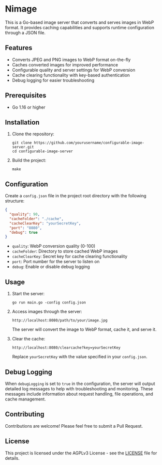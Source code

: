 # Nimage

This is a Go-based image server that converts and serves images in WebP format. It provides caching capabilities and supports runtime configuration through a JSON file.

## Features

- Converts JPEG and PNG images to WebP format on-the-fly
- Caches converted images for improved performance
- Configurable quality and server settings for WebP conversion
- Cache clearing functionality with key-based authentication
- Debug logging for easier troubleshooting

## Prerequisites

- Go 1.16 or higher

## Installation

1. Clone the repository:
   ```
   git clone https://github.com/yourusername/configurable-image-server.git
   cd configurable-image-server
   ```

2. Build the project:
   ```
   make
   ```

## Configuration

Create a `config.json` file in the project root directory with the following structure:

```json
{
  "quality": 90,
  "cacheFolder": "./cache",
  "cacheClearKey": "yourSecretKey",
  "port": "8080",
  "debug": true
}
```

- `quality`: WebP conversion quality (0-100)
- `cacheFolder`: Directory to store cached WebP images
- `cacheClearKey`: Secret key for cache clearing functionality
- `port`: Port number for the server to listen on
- `debug`: Enable or disable debug logging

## Usage

1. Start the server:
   ```
   go run main.go -config config.json
   ```

2. Access images through the server:
   ```
   http://localhost:8080/path/to/your/image.jpg
   ```
   The server will convert the image to WebP format, cache it, and serve it.

3. Clear the cache:
   ```
   http://localhost:8080/clearcache?key=yourSecretKey
   ```
   Replace `yourSecretKey` with the value specified in your `config.json`.

## Debug Logging

When `debugLogging` is set to `true` in the configuration, the server will output detailed log messages to help with troubleshooting and monitoring. These messages include information about request handling, file operations, and cache management.

## Contributing

Contributions are welcome! Please feel free to submit a Pull Request.

## License

This project is licensed under the AGPLv3 License - see the [LICENSE](LICENSE) file for details.